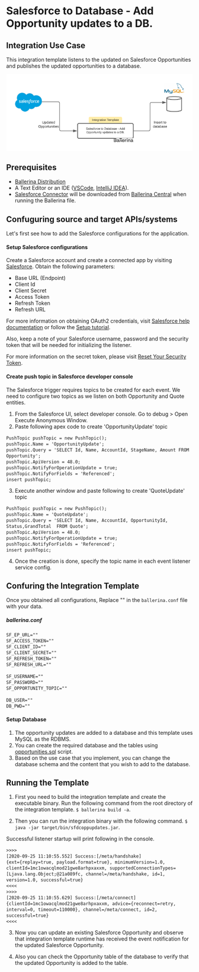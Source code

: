# Salesforce to Database - Add Opportunity updates to a DB.


## Integration Use Case 

This integration template listens to the updated on Salesforce Opportunities and publishes the updated opportunities to a database.     

![image](docs/images/sfdc-db-opps-upd.png)


## Prerequisites

- [Ballerina Distribution](https://ballerina.io/learn/getting-started/)
- A Text Editor or an IDE ([VSCode](https://marketplace.visualstudio.com/items?itemName=ballerina.ballerina), 
[IntelliJ IDEA](https://plugins.jetbrains.com/plugin/9520-ballerina)).  
- [Salesforce Connector](https://github.com/ballerina-platform/module-ballerinax-sfdc) will be downloaded from 
[Ballerina Central](https://central.ballerina.io/) when running the Ballerina file.

## Confuguring source and target APIs/systems

Let's first see how to add the Salesforce configurations for the application.

#### Setup Salesforce configurations
Create a Salesforce account and create a connected app by visiting [Salesforce](https://www.salesforce.com). 
Obtain the following parameters:

* Base URL (Endpoint)
* Client Id
* Client Secret
* Access Token
* Refresh Token
* Refresh URL

For more information on obtaining OAuth2 credentials, visit 
[Salesforce help documentation](https://help.salesforce.com/articleView?id=remoteaccess_authenticate_overview.htm) 
or follow the 
[Setup tutorial](https://medium.com/@bpmmendis94/obtain-access-refresh-tokens-from-salesforce-rest-api-a324fe4ccd9b).

Also, keep a note of your Salesforce username, password and the security token that will be needed for initializing the listener. 

For more information on the secret token, please visit [Reset Your Security Token](https://help.salesforce.com/articleView?id=user_security_token.htm&type=5).

#### Create push topic in Salesforce developer console

The Salesforce trigger requires topics to be created for each event. We need to configure two topics as we listen on 
both Opportunity and Quote entities.

1. From the Salesforce UI, select developer console. Go to debug > Open Execute Anonymous Window. 
2. Paste following apex code to create 'OpportunityUpdate' topic
```apex
PushTopic pushTopic = new PushTopic();
pushTopic.Name = 'OpportunityUpdate';
pushTopic.Query = 'SELECT Id, Name, AccountId, StageName, Amount FROM Opportunity';
pushTopic.ApiVersion = 48.0;
pushTopic.NotifyForOperationUpdate = true;
pushTopic.NotifyForFields = 'Referenced';
insert pushTopic;
```
3. Execute another window and paste following to create 'QuoteUpdate' topic
```apex
PushTopic pushTopic = new PushTopic();
pushTopic.Name = 'QuoteUpdate';
pushTopic.Query = 'SELECT Id, Name, AccountId, OpportunityId, Status,GrandTotal  FROM Quote';
pushTopic.ApiVersion = 48.0;
pushTopic.NotifyForOperationUpdate = true;
pushTopic.NotifyForFields = 'Referenced';
insert pushTopic;
```
4. Once the creation is done, specify the topic name in each event listener service config.

## Confuring the Integration Template

Once you obtained all configurations, Replace "" in the `ballerina.conf` file with your data.

##### ballerina.conf
```
SF_EP_URL=""
SF_ACCESS_TOKEN=""
SF_CLIENT_ID="" 
SF_CLIENT_SECRET=""
SF_REFRESH_TOKEN=""
SF_REFRESH_URL=""

SF_USERNAME=""
SF_PASSWORD=""
SF_OPPORTUNITY_TOPIC=""

DB_USER=""
DB_PWD=""

```

#### Setup Database
1. The opportunity updates are added to a database and this template uses MySQL as the RDBMS. 
2. You can create the required database and the tables using [opportunities.sql](./opportunities.sql) script. 
3. Based on the use case that you implement, you can change the database schema and the content that you wish to add to the database. 


## Running the Template

1. First you need to build the integration template and create the executable binary. Run the following command from the root directory of the integration template. 
`$ ballerina build -a`. 

2. Then you can run the integration binary with the following command. 
`$ java -jar target/bin/sfdcoppupdates.jar`. 

Successful listener startup will print following in the console.
```
>>>>
[2020-09-25 11:10:55.552] Success:[/meta/handshake]
{ext={replay=true, payload.format=true}, minimumVersion=1.0, clientId=1mc1owacqlmod21gwe8arhpxaxxm, supportedConnectionTypes=[Ljava.lang.Object;@21a089fc, channel=/meta/handshake, id=1, version=1.0, successful=true}
<<<<
>>>>
[2020-09-25 11:10:55.629] Success:[/meta/connect]
{clientId=1mc1owacqlmod21gwe8arhpxaxxm, advice={reconnect=retry, interval=0, timeout=110000}, channel=/meta/connect, id=2, successful=true}
<<<<
```

3. Now you can update an existing Salesforce Opportunity and observe that integration template runtime has received the event notification for the updated Salesforce Opportunity.

4. Also you can check the Opportunity table of the database to verify that the updated Opportunity is added to the table. 
